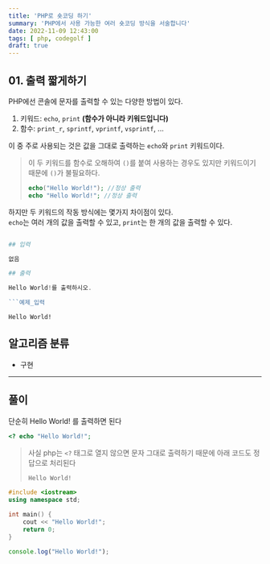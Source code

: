 ```yaml
---
title: 'PHP로 숏코딩 하기'
summary: 'PHP에서 사용 가능한 여러 숏코딩 방식을 서술합니다'
date: 2022-11-09 12:43:00
tags: [ php, codegolf ]
draft: true
---
```


## 01. 출력 짧게하기

PHP에선 콘솔에 문자를 출력할 수 있는 다양한 방법이 있다.

1. 키워드: `echo`, `print` **(함수가 아니라 키워드입니다)**
2. 함수: `print_r`, `sprintf`, `vprintf`, `vsprintf`, ...

이 중 주로 사용되는 것은 값을 그대로 출력하는 `echo`와 `print` 키워드이다.

> 이 두 키워드를 함수로 오해하여 `()`를 붙여 사용하는 경우도 있지만 키워드이기 때문에 `()`가 불필요하다.
>
> ```php
> echo("Hello World!"); //정상 출력
> echo "Hello World!"; //정상 출력
> ```

하지만 두 키워드의 작동 방식에는 몇가지 차이점이 있다.  
`echo`는 여러 개의 값을 출력할 수 있고, `print`는 한 개의 값을 출력할 수 있다.

````PHP

## 입력

없음

## 출력

Hello World!를 출력하시오.

```예제_입력

````

```예제_출력
Hello World!
```

## 알고리즘 분류

- 구현

---

## 풀이

단순히 Hello World! 를 출력하면 된다

```PHP
<? echo "Hello World!";
```

> 사실 php는 `<?` 태그로 열지 않으면 문자 그대로 출력하기 때문에 아래 코드도 정답으로 처리된다
>
> ```PHP
> Hello World!
> ```

```C++
#include <iostream>
using namespace std;

int main() {
    cout << "Hello World!";
    return 0;
}
```

```JavaScript
console.log("Hello World!");
```
